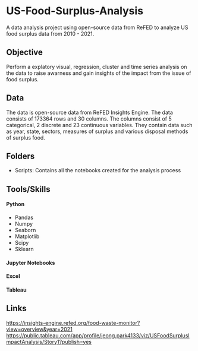 # US-Food-Surplus-Analysis
A data analysis project using open-source data from ReFED to analyze US food surplus data from 2010 - 2021. 
## Objective
Perform a explatory visual, regression, cluster and time series analysis on the data to raise awarness and gain insights of the impact from the issue of food surplus.
## Data
The data is open-source data from ReFED Insights Engine. 
The data consists of 173364 rows and 30 columns. The columns consist of 5 categorical, 2 discrete and 23 continuous variables. 
They contain data such as year, state, sectors, measures of surplus and various disposal methods of surplus food.
## Folders

- Scripts: Contains all the notebooks created for the analysis process
## Tools/Skills
#### Python
  - Pandas
  - Numpy
  - Seaborn
  - Matplotlib
  - Scipy
  - Sklearn
#### Jupyter Notebooks
#### Excel
#### Tableau
## Links
https://insights-engine.refed.org/food-waste-monitor?view=overview&year=2021 <br>
https://public.tableau.com/app/profile/jeong.park4133/viz/USFoodSurplusImpactAnalysis/Story1?publish=yes


